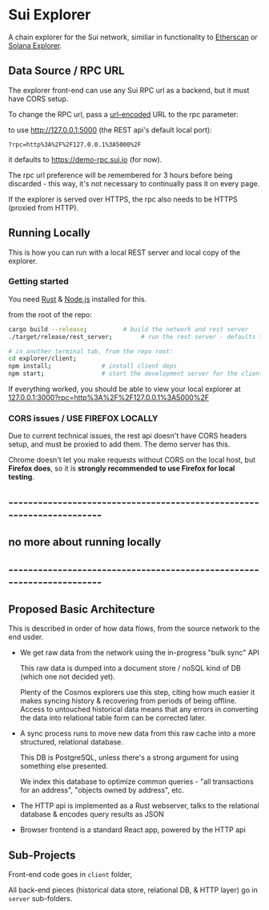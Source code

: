# Sui Explorer
A chain explorer for the Sui network, similiar in functionality to [Etherscan](https://etherscan.io/) or [Solana Explorer](https://explorer.solana.com/).

## Data Source / RPC URL
The explorer front-end can use any Sui RPC url as a backend, but it must have CORS setup. 

To change the RPC url, pass a [url-encoded](https://developer.mozilla.org/en-US/docs/Glossary/percent-encoding) URL to the rpc parameter:

to use http://127.0.0.1:5000 (the REST api's default local port):

```?rpc=http%3A%2F%2F127.0.0.1%3A5000%2F```

it defaults to https://demo-rpc.sui.io (for now).

The rpc url preference will be remembered for 3 hours before being discarded - this way, it's not necessary to continually pass it on every page.

If the explorer is served over HTTPS, the rpc also needs to be HTTPS (proxied from HTTP).


## Running Locally

This is how you can run with a local REST server and local copy of the explorer.

### Getting started

You need [Rust](https://www.rust-lang.org/tools/install) & [Node.js](https://nodejs.org/en/download/) installed for this.

from the root of the repo:

```bash
cargo build --release;          # build the network and rest server
./target/release/rest_server;        # run the rest server - defaults to port 5000

# in another terminal tab, from the repo root:
cd explorer/client;       
npm install;              # install client deps
npm start;                # start the development server for the client  
```

If everything worked, you should be able to view your local explorer at [127.0.0.1:3000?rpc=http%3A%2F%2F127.0.0.1%3A5000%2F](http://127.0.0.1:3000?rpc=http%3A%2F%2F127.0.0.1%3A5000%2F)

### CORS issues / USE FIREFOX LOCALLY

Due to current technical issues, the rest api doesn't have CORS headers setup, and must be proxied to add them. The demo server has this.

Chrome doesn't let you make requests without CORS on the local host, but **Firefox does**, so it is **strongly recommended to use Firefox for local testing**.

## ----------------------------------------------------------------------
## no more about running locally
## ----------------------------------------------------------------------

## Proposed Basic Architecture

This is described in order of how data flows, from the source network to the end usder.

* We get raw data from the network using the in-progress "bulk sync" API

    This raw data is dumped into a document store / noSQL kind of DB (which one not decided yet).

    Plenty of the Cosmos explorers use this step, citing how much easier it makes syncing history & recovering from periods of being offline. Access to untouched historical data means that any errors in converting the data into relational table form can be corrected later.

* A sync process runs to move new data from this raw cache into a more structured, relational database. 

    This DB is PostgreSQL, unless there's a strong argument for using something else presented. 

    We index this database to optimize common queries - "all transactions for an address", "objects owned by address", etc. 

* The HTTP api is implemented as a Rust webserver, talks to the relational database & encodes query results as JSON

* Browser frontend is a standard React app, powered by the HTTP api


## Sub-Projects

Front-end code goes in `client` folder,

All back-end pieces (historical data store, relational DB, & HTTP layer) go in `server` sub-folders.
